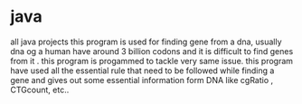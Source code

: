# java
all java projects
this program is used for finding gene from a dna, usually dna og a human have around 3 billion codons and it is difficult 
 to find genes from it . this program is progammed to tackle very same issue.
 this program have used all the essential rule that need to be followed while finding a gene
 and gives out some essential information form DNA like cgRatio , CTGcount, etc..
